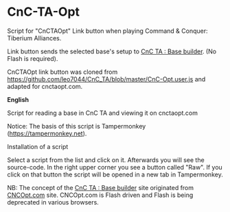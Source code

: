 # CnC-TA-Opt
Script for "CnCTAOpt" Link button when playing Command & Conquer: Tiberium Alliances.

Link button sends the selected base's setup to <a href="http://www.cnctaopt.com">CnC TA : Base builder</a>. (No Flash is required).

CnCTAOpt link button was cloned from https://github.com/leo7044/CnC_TA/blob/master/CnC-Opt.user.js and adapted for cnctaopt.com.

<b>English</b>

Script for reading a base in CnC TA and viewing it on cnctaopt.com

Notice: The basis of this script is Tampermonkey (https://tampermonkey.net).

Installation of a script

Select a script from the list and click on it. Afterwards you will see the source-code. In the right upper corner you see a button called "Raw". If you click on that button the script will be opened in a new tab in Tampermonkey.

NB: The concept of the <a href="http://www.cnctaopt.com">CnC TA : Base builder</a> site originated from <a href="http://www.cncopt.com">CNCOpt.com</a> site. CNCOpt.com is Flash driven and Flash is being deprecated in various browsers.
